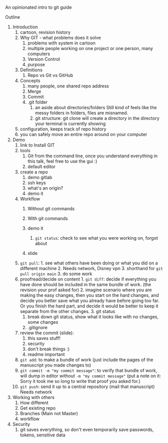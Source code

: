 An opinionated intro to git guide

Outline

1. Introduction
   1. cartoon, revision history
   2. Why GIT - what problems does it solve
      1. problems with system in cartoon
      2. multiple people working on one project
         or one person, many computers
      3. Version Control
      4. purpose
   3. Definitions
      1. Repo vs Git vs GitHub
   4. Concepts
      1. many people, one shared repo address
      2. Merge
      3. Commit
      4. .git folder
      	 1. an aside about directories/folders
            Still kind of feels like the messy folders in folders, files are misnamed.
      	 2. git structure: git clone will create a directory in the directory your terminal is currently showing
	 3. configuration, keeps track of repo history
	 4. you can safely move an entire repo around on your computer 
2. Demo
   1. link to Install GIT
   2. tools
      1. Git from the command line, once you understand everything in this talk, feel free to use the gui :)
      2. default editor
   3. create a repo
      1. demo gitlab
      2. ssh keys
      3. what's an origin?
      4. demo it
   4. Workflow
      1. Without git commands
      2. With git commands
      	 
      3. demo it
      	 1. `git status`: check to see what you were working on, forgot about
	    1. slide
	 2. `git pull`:
      	    1. see what others have been doing or what you did on a different machine
	    2. Needs network, Disney vpn
            3. shorthand for `git pull origin main`
      	 3. do some work
	 4. proofread/decide on content
      	    1. `git diff`: decide if everything you have done should be included in the same bundle of work.
      	       (the revision your prof asked for)
      	    2. imagine scenario where you are making the easy changes, then you start on the hard changes, and
	    decide you better save what you already have before going too far. Or you finish the hard part, and
	    decide it would be better to keep it separate from the other changes.
	    3. git status
	       1. break down git status, show what it looks like with no changes, some changes
	    4. .gitignore
	 3. review the commit (slide):
	    1. this saves stuff!
	    2. security
	    3. don't break things :)
	    4. readme important
      5. `git add`: to make a bundle of work (just include the pages of the manuscript you made changes to)
      6. `git commit -m "my commit message"`: to verify that bundle of work, will dump in editor without `-m "my commit message"`
      (put a note on it: Sorry it took me so long to write that proof you asked for.)
      7. `git push`: send it up to a central repository (mail that manuscript) Needs network
4. Working with others
   1. How different
   2. Get existing repo
   3. Branches (Main not Master)
   4. workflow
5. Security
   1. git saves everything, so don't even temporarily save passwords, tokens, sensitive data


